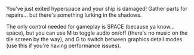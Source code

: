 You've just exited hyperspace and your ship is damaged! Gather parts for repairs... but there's something lurking in the shadows.

The only control needed for gameplay is SPACE (because ya know... space), but you can use M to toggle audio on/off (there's no music on the tile screen by the way), and G to switch between graphics detail modes (use this if you're having performance issues).